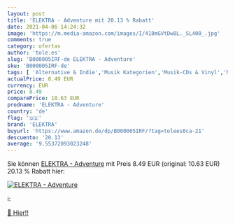 ```yaml
---
layout: post
title: 'ELEKTRA - Adventure mit 20.13 % Rabatt'
date: 2021-04-06 14:24:32
image: 'https://m.media-amazon.com/images/I/418mGVtDw8L._SL400_.jpg'
comments: true
category: ofertas
author: 'tole.es'
slug: 'B000005IRF-de ELEKTRA - Adventure'
sku: 'B000005IRF-de'
tags: [ 'Alternative & Indie','Musik Kategorien','Musik-CDs & Vinyl','New Wave & Post-Punk','Pop','Punk','Punk & Hardcore','elektra', ]
actualPrice: 8.49 EUR
currency: EUR
price: 8.49
comparePrice: 10.63 EUR
prodname: 'ELEKTRA - Adventure'
country: 'de'
flag: '🇩🇪'
brand: 'ELEKTRA'
buyurl: 'https://www.amazon.de/dp/B000005IRF/?tag=tolees0ca-21'
descuento: '20.13'
average: '9.55372093023248'
---
```


Sie können [ELEKTRA - Adventure](https://www.amazon.de/dp/B000005IRF/?tag=tolees0ca-21) mit Preis 8.49 EUR (original: 10.63 EUR) 20.13 % Rabatt hier:

[![ELEKTRA - Adventure](https://m.media-amazon.com/images/I/418mGVtDw8L._SL400_.jpg)](https://www.amazon.de/dp/B000005IRF/?tag=tolees0ca-21)

ℹ️:


[🛒 Hier!!](https://www.amazon.de/dp/B000005IRF/?tag=tolees0ca-21)
